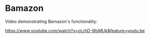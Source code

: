# Bamazon

Video demonstrating Bamazon's functionality:

https://www.youtube.com/watch?v=oLrhD-WsMUk&feature=youtu.be